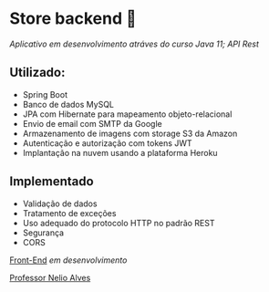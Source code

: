 # Store backend :convenience_store:

_Aplicativo em desenvolvimento atráves do curso Java 11; API Rest_

## Utilizado:
- Spring Boot 
- Banco de dados MySQL
- JPA com Hibernate para mapeamento objeto-relacional 
- Envio de email com SMTP da Google
- Armazenamento de imagens com storage S3 da Amazon 
- Autenticação e autorização com tokens JWT 
- Implantação na nuvem usando a plataforma Heroku 

## Implementado
- Validação de dados
- Tratamento de exceções 
- Uso adequado do protocolo HTTP no padrão REST 
- Segurança 
- CORS

[Front-End](https://github.com/carvalhoandre/store-frontend) _em desenvolvimento_

[Professor Nelio Alves](https://www.udemy.com/user/nelio-alves/)
